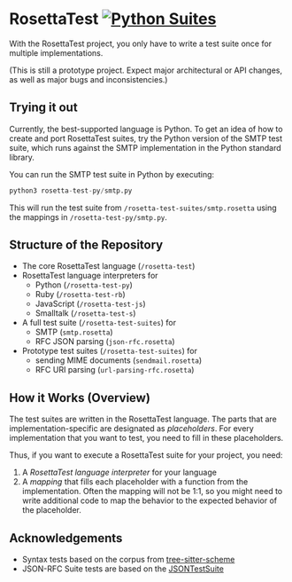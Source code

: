 # RosettaTest [![Python Suites](https://github.com/codeZeilen/rosetta-test/actions/workflows/python-suites.yml/badge.svg)](https://github.com/codeZeilen/rosetta-test/actions/workflows/python-suites.yml)

With the RosettaTest project, you only have to write a test suite once for multiple implementations.

(This is still a prototype project. Expect major architectural or API changes, as well as major bugs and inconsistencies.)

## Trying it out

Currently, the best-supported language is Python. To get an idea of how to create and port RosettaTest suites, try the Python version of the SMTP test suite, which runs against the SMTP implementation in the Python standard library.

You can run the SMTP test suite in Python by executing:

```Python
python3 rosetta-test-py/smtp.py
```

This will run the test suite from `/rosetta-test-suites/smtp.rosetta` using the mappings in `/rosetta-test-py/smtp.py`.


## Structure of the Repository

- The core RosettaTest language (`/rosetta-test`)
- RosettaTest language interpreters for 
  - Python (`/rosetta-test-py`) 
  - Ruby (`/rosetta-test-rb`)
  - JavaScript (`/rosetta-test-js`)
  - Smalltalk (`/rosetta-test-s`)
- A full test suite (`/rosetta-test-suites`) for 
  - SMTP (`smtp.rosetta`)
  - RFC JSON parsing (`json-rfc.rosetta`)
- Prototype test suites (`/rosetta-test-suites`) for 
  - sending MIME documents (`sendmail.rosetta`) 
  - RFC URI parsing (`url-parsing-rfc.rosetta`)


## How it Works (Overview)

The test suites are written in the RosettaTest language. The parts that are implementation-specific are designated as _placeholders_. For every implementation that you want to test, you need to fill in these placeholders.

Thus, if you want to execute a RosettaTest suite for your project, you need:

  1. A _RosettaTest language interpreter_ for your language
  2. A _mapping_ that fills each placeholder with a function from the implementation. Often the mapping will not be 1:1, so you might need to write additional code to map the behavior to the expected behavior of the placeholder.


## Acknowledgements
- Syntax tests based on the corpus from [tree-sitter-scheme](https://github.com/6cdh/tree-sitter-scheme)
- JSON-RFC Suite tests are based on the [JSONTestSuite](https://github.com/nst/JSONTestSuite)
